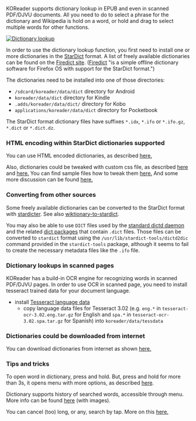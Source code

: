KOReader supports dictionary lookup in EPUB and even in scanned PDF/DJVU documents.
All you need to do to select a phrase for the dictionary and Wikipedia is hold on a word, or hold and drag to select multiple words for other functions.

[![Dictionary lookup](https://github.com/koreader/koreader/wiki/screenshots/dictionary_lookup.png)](https://github.com/koreader/koreader/wiki/screenshots/dictionary_lookup.png)

In order to use the dictionary lookup function, you first need to install one or more dictionaries in the [StarDict](https://en.wikipedia.org/wiki/StarDict) format. A list of freely available dictionaries can be found on the [Firedict site](https://tuxor1337.frama.io/firedict/dictionaries.html). ([Firedict](https://tuxor1337.github.io/firedict/) "is a simple offline dictionary software for Firefox OS with support for the StarDict format.")

The dictionaries need to be installed into one of those directories:
  *  `/sdcard/koreader/data/dict` directory for Android
  * `koreader/data/dict` directory for Kindle
  *  `.adds/koreader/data/dict/` directory for Kobo
  *  `applications/koreader/data/dict` directory for Pocketbook

The StarDict format dictionary files have suffixes `*.idx`, `*.ifo` or `*.ifo.gz`, `*.dict` or `*.dict.dz`.

### HTML encoding within StarDict dictionaries supported

You can use HTML encoded dictionaries, as described [here.](https://github.com/koreader/koreader/pull/3573)

Also, dictionaries could be tweaked with custom css file, as described [here](https://github.com/koreader/koreader/pull/3585) and [here.](https://github.com/koreader/koreader/pull/3573#issuecomment-355848649) You can find sample files how to tweak them [here.](https://github.com/koreader/koreader/pull/3585#issuecomment-361203757) And some more discussion can be found [here.](https://github.com/koreader/koreader/issues/3606)

### Converting from other sources

Some freely available dictionaries can be converted to the StarDict format with [stardicter](https://blog.cihar.com/archives/2017/01/27/stardicter-011/). See also [wiktionary-to-stardict](https://gitlab.com/artefact2/wiktionary-to-stardict).

You may also be able to use `DICT` files used by the [standard dictd daemon](https://manpages.debian.org/dictd) and the related [dict packages](https://packages.debian.org/search?keywords=dict-) that contain `.dict` files. Those files can be converted to `stardict` format using the `/usr/lib/stardict-tools/dictd2dic` command provided in the `stardict-tools` package, although it seems to fail to create the necessary metadata files like the `.ifo` file.

### Dictionary lookups in scanned pages

KOReader has a build-in OCR engine for recognizing words in scanned PDF/DJVU pages. In order to use OCR in scanned page, you need to install tesseract trained data for your document language.

* install [Tesseract language data](https://sourceforge.net/projects/tesseract-ocr-alt/files/)
    * copy language data files for Tesseract 3.02 (e.g. `eng.*` in `tesseract-ocr-3.02.eng.tar.gz` for English and `spa.*` in `tesseract-ocr-3.02.spa.tar.gz` for Spanish) into `koreader/data/tessdata`


### Dictionaries could be downloaded from internet

You can download dictionaries from internet as shown [here.](https://github.com/koreader/koreader/wiki/Dictionary-download)

### Tips and tricks

To open word in dictionary, press and hold. But, press and hold for more than 3s, it opens menu with more options, as described [here](https://github.com/koreader/koreader/pull/3199).

Dictionary supports history of searched words, accessible through menu. More info can be found [here](https://github.com/koreader/koreader/pull/3161) (with images).

You can cancel (too) long, or any, search by tap. More on this [here.](https://github.com/koreader/koreader/pull/3228)